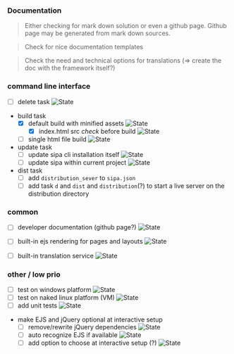 ### Documentation

> Either checking for mark down solution or even a github page. Github page may be generated from mark down sources.

> Check for nice documentation templates

> Check the need and technical options for translations (=> create the doc with the framework itself?)


### command line interface
- [ ] delete task ![State](https://img.shields.io/badge/-todo-blue)
- build task
    - [x] default build with minified assets ![State](https://img.shields.io/badge/-done-default)
        - [x] index.html src *check* before build ![State](https://img.shields.io/badge/-done-default)
    - [ ] single html file build ![State](https://img.shields.io/badge/-todo-blue)
- update task
    - [ ] update sipa cli installation itself ![State](https://img.shields.io/badge/-todo-blue)
    - [ ] update sipa within current project ![State](https://img.shields.io/badge/-todo-blue)
- dist task
    - [ ] add `distribution_sever` to `sipa.json`
    - [ ] add task `d` and `dist` and `distribution`(?) to start a live server on the distribution directory

### common
- [ ] developer documentation (github page?) ![State](https://img.shields.io/badge/-todo-blue)
- [ ] built-in ejs rendering for pages and layouts ![State](https://img.shields.io/badge/-todo-blue)
- [ ] built-in translation service ![State](https://img.shields.io/badge/-todo-blue)


### other / low prio
- [ ] test on windows platform ![State](https://img.shields.io/badge/-todo-blue)
- [ ] test on naked linux platform (VM) ![State](https://img.shields.io/badge/-todo-blue)
- [ ] add unit tests ![State](https://img.shields.io/badge/-progress-yellow)
- make EJS and jQuery optional at interactive setup
    - [ ] remove/rewrite jQuery dependencies ![State](https://img.shields.io/badge/-todo-blue)
    - [ ] auto recognize EJS if available ![State](https://img.shields.io/badge/-todo-blue)
    - [ ] add option to choose at interactive setup (?) ![State](https://img.shields.io/badge/-todo-blue)
